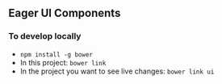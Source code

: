 ## Eager UI Components

### To develop locally

- `npm install -g bower`
- In this project: `bower link`
- In the project you want to see live changes: `bower link ui`
